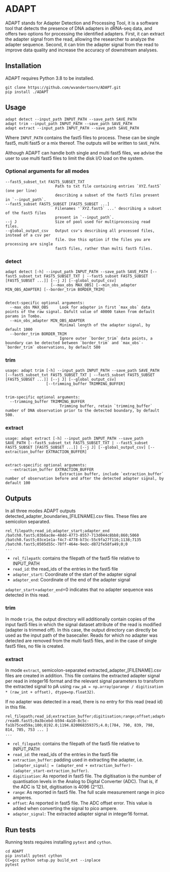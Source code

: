 
# ADAPT

ADAPT stands for Adapter Detection and Processing Tool, it is a software tool that detects the presence of DNA adapters in dRNA-seq data, and offers two options for processing the identified adapters. First, it can extract the adapter signal from the read, allowing the researcher to analyze the adapter sequence. Second, it can trim the adapter signal from the read to improve data quality and increase the accuracy of downstream analyses.

## Installation

ADAPT requires Python 3.8 to be installed.

```
git clone https://github.com/wvandertoorn/ADAPT.git
pip install ./ADAPT
```

## Usage

```
adapt detect --input_path INPUT_PATH --save_path SAVE_PATH
adapt trim --input_path INPUT_PATH --save_path SAVE_PATH
adapt extract --input_path INPUT_PATH --save_path SAVE_PATH
```

Where `INPUT_PATH` contains the fast5 files to process. These can be single fast5, multi fast5 or a mix thereof. The outputs will be written to `SAVE_PATH`.

Although ADAPT can handle both single and multi fast5 files, we advise the user to use multi fast5 files to limit the disk I/O load on the system.

### Optional arguments for all modes

```
--fast5_subset_txt FAST5_SUBSET_TXT
                      Path to txt file containing entries `XYZ.fast5` (one per line)
                      describing a subset of the fast5 files present in `--input_path`.
--fast5_subset FAST5_SUBSET [FAST5_SUBSET ...]
                      Filenames '`XYZ.fast5` ...' describing a subset of the fast5 files 
                      present in `--input_path`.
--j J                 Size of pool used for multiprocessing read files.
--global_output_csv   Output csv's describing all processed files, instead of a csv per 
                      file. Use this option if the files you are processing are single 
                      fast5 files, rather than multi fast5 files.
```

### detect

```
adapt detect [-h] --input_path INPUT_PATH --save_path SAVE_PATH [--fast5_subset_txt FAST5_SUBSET_TXT | --fast5_subset FAST5_SUBSET [FAST5_SUBSET ...]] [--j J] [--global_output_csv]
                    [--max_obs MAX_OBS] [--min_obs_adapter MIN_OBS_ADAPTER] [--border_trim BORDER_TRIM]


detect-specific optional arguments:
  --max_obs MAX_OBS     Look for adapter in first `max_obs` data points of the raw signal. Dafult value of 40000 taken from default params in Tombo.
  --min_obs_adapter MIN_OBS_ADAPTER
                        Minimal length of the adapter signal, by default 1000
  --border_trim BORDER_TRIM
                        Ignore outer `border_trim` data points, a boundary can be detected between `border_trim` and `max_obs`-`border_trim` observations, by default 500
```

### trim

```
usage: adapt trim [-h] --input_path INPUT_PATH --save_path SAVE_PATH [--fast5_subset_txt FAST5_SUBSET_TXT | --fast5_subset FAST5_SUBSET [FAST5_SUBSET ...]] [--j J] [--global_output_csv]
                  [--trimming_buffer TRIMMING_BUFFER]


trim-specific optional arguments:
  --trimming_buffer TRIMMING_BUFFER
                        Trimming buffer, retain `trimming_buffer` number of DNA observation prior to the detected boundary, by default 500.
```

### extract

```
usage: adapt extract [-h] --input_path INPUT_PATH --save_path SAVE_PATH [--fast5_subset_txt FAST5_SUBSET_TXT | --fast5_subset FAST5_SUBSET [FAST5_SUBSET ...]] [--j J] [--global_output_csv] [--extraction_buffer EXTRACTION_BUFFER]


extract-specific optional arguments:
  --extraction_buffer EXTRACTION_BUFFER
                        Extraction buffer, include `extraction_buffer` number of observation before and after the detected adapter signal, by default 100
```

## Outputs

In all three modes ADAPT outputs detected_adapter_boundaries_[FILENAME].csv files. These files are semicolon separated.

```{csv}
rel_filepath;read_id;adapter_start;adapter_end
/batch0.fast5;03b6ac8e-48dd-4773-8557-713d044c8bb8;860;5060
/batch0.fast5;03ce1e1a-f4c7-4778-b73c-55c9fa27f116;1138;7135
/batch0.fast5;0505d55c-78ff-464e-9edc-d872fe58fa49;0;0
...
```

* `rel_filepath`: contains the filepath of the fast5 file relative to INPUT_PATH
* `read_id`: the read_ids of the entries in the fast5 file
* `adapter_start`: Coordinate of the start of the adapter signal
* `adapter_end`: Coordinate of the end of the adapter signal

`adapter_start`=`adapter_end`=0 indicates that no adapter sequence was detected in this read.

### trim

In mode `trim`, the output directory will additionally contain copies of the input fast5 files in which the signal dataset attribute of the read is modified (adapter is trimmed off). In this case, the output directory can directly be used as the input path of the basecaller.
Reads for which no adapter was detected are removed from the multi fast5 files, and in the case of single fast5 files, no file is created.

### extract

In mode `extract`, semicolon-separated extracted_adapter_[FILENAME].csv files are created in addition.
This file contains the extracted adapter signal per read in integer16 format and the relevant signal parameters to transform the extracted signal to pA using `raw_pA = np.array(parange / digitisation * (raw_int + offset), dtype=np.float32)`.

If no adapter was detected in a read, there is no entry for this read (read id) in this file.

```{csv}
rel_filepath;read_id;extraction_buffer;digitisation;range;offset;adapter_signal
/read0.fast5;0a3bcebd-b594-4a10-8c5c-fa1b75ced59a;100;8192.0;1194.820068359375;4.0;[784, 790, 839, 798, 814, 785, 753 ... ]
...
```

* `rel_filepath`: contains the filepath of the fast5 file relative to INPUT_PATH
* `read_id`: the read_ids of the entries in the fast5 file
* `extraction_buffer`: padding used in extracting the adapter, i.e. `|adapter_signal| = (adapter_end + extraction_buffer)-(adapter_start-extraction_buffer)`.
* `digitisation`: As reported in fast5 file. The digitisation is the number of quantisation levels in the Analog to Digital
Converter (ADC). That is, if the ADC is 12 bit, digitisation is 4096 (2^12).
* `range`: As reported in fast5 file. The full scale measurement range in pico amperes.
* `offset`: As reported in fast5 file. The ADC offset error. This value is added when converting the signal to pico ampere.
* `adapter_signal`: The extracted adapter signal in integer16 format.

## Run tests

Running tests requires installing `pytest` and `cython`.

```
cd ADAPT
pip install pytest cython
CC=gcc python setup.py build_ext --inplace
pytest
```
